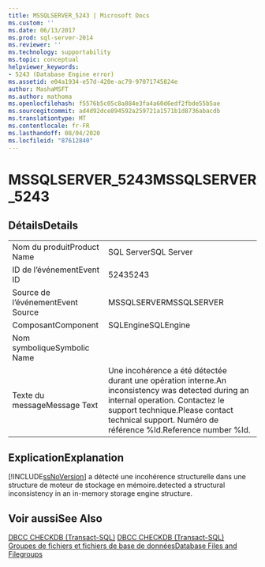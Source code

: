 ```yaml
---
title: MSSQLSERVER_5243 | Microsoft Docs
ms.custom: ''
ms.date: 06/13/2017
ms.prod: sql-server-2014
ms.reviewer: ''
ms.technology: supportability
ms.topic: conceptual
helpviewer_keywords:
- 5243 (Database Engine error)
ms.assetid: e04a1934-e57d-420e-ac79-97071745824e
author: MashaMSFT
ms.author: mathoma
ms.openlocfilehash: f5576b5c05c8a884e3fa4a60d6edf2fbde55b5ae
ms.sourcegitcommit: ad4d92dce894592a259721a1571b1d8736abacdb
ms.translationtype: MT
ms.contentlocale: fr-FR
ms.lasthandoff: 08/04/2020
ms.locfileid: "87612840"
---
```

# <a name="mssqlserver_5243"></a><span data-ttu-id="654a6-102">MSSQLSERVER_5243</span><span class="sxs-lookup"><span data-stu-id="654a6-102">MSSQLSERVER_5243</span></span>
    
## <a name="details"></a><span data-ttu-id="654a6-103">Détails</span><span class="sxs-lookup"><span data-stu-id="654a6-103">Details</span></span>  
  
|||  
|-|-|  
|<span data-ttu-id="654a6-104">Nom du produit</span><span class="sxs-lookup"><span data-stu-id="654a6-104">Product Name</span></span>|<span data-ttu-id="654a6-105">SQL Server</span><span class="sxs-lookup"><span data-stu-id="654a6-105">SQL Server</span></span>|  
|<span data-ttu-id="654a6-106">ID de l’événement</span><span class="sxs-lookup"><span data-stu-id="654a6-106">Event ID</span></span>|<span data-ttu-id="654a6-107">5243</span><span class="sxs-lookup"><span data-stu-id="654a6-107">5243</span></span>|  
|<span data-ttu-id="654a6-108">Source de l’événement</span><span class="sxs-lookup"><span data-stu-id="654a6-108">Event Source</span></span>|<span data-ttu-id="654a6-109">MSSQLSERVER</span><span class="sxs-lookup"><span data-stu-id="654a6-109">MSSQLSERVER</span></span>|  
|<span data-ttu-id="654a6-110">Composant</span><span class="sxs-lookup"><span data-stu-id="654a6-110">Component</span></span>|<span data-ttu-id="654a6-111">SQLEngine</span><span class="sxs-lookup"><span data-stu-id="654a6-111">SQLEngine</span></span>|  
|<span data-ttu-id="654a6-112">Nom symbolique</span><span class="sxs-lookup"><span data-stu-id="654a6-112">Symbolic Name</span></span>||  
|<span data-ttu-id="654a6-113">Texte du message</span><span class="sxs-lookup"><span data-stu-id="654a6-113">Message Text</span></span>|<span data-ttu-id="654a6-114">Une incohérence a été détectée durant une opération interne.</span><span class="sxs-lookup"><span data-stu-id="654a6-114">An inconsistency was detected during an internal operation.</span></span> <span data-ttu-id="654a6-115">Contactez le support technique.</span><span class="sxs-lookup"><span data-stu-id="654a6-115">Please contact technical support.</span></span> <span data-ttu-id="654a6-116">Numéro de référence %ld.</span><span class="sxs-lookup"><span data-stu-id="654a6-116">Reference number %ld.</span></span>|  
  
## <a name="explanation"></a><span data-ttu-id="654a6-117">Explication</span><span class="sxs-lookup"><span data-stu-id="654a6-117">Explanation</span></span>  
 [!INCLUDE[ssNoVersion](../../includes/ssnoversion-md.md)] <span data-ttu-id="654a6-118">a détecté une incohérence structurelle dans une structure de moteur de stockage en mémoire.</span><span class="sxs-lookup"><span data-stu-id="654a6-118">detected a structural inconsistency in an in-memory storage engine structure.</span></span>  
  
## <a name="see-also"></a><span data-ttu-id="654a6-119">Voir aussi</span><span class="sxs-lookup"><span data-stu-id="654a6-119">See Also</span></span>  
 <span data-ttu-id="654a6-120">[DBCC CHECKDB &#40;Transact-SQL&#41;](/sql/t-sql/database-console-commands/dbcc-checkdb-transact-sql) </span><span class="sxs-lookup"><span data-stu-id="654a6-120">[DBCC CHECKDB &#40;Transact-SQL&#41;](/sql/t-sql/database-console-commands/dbcc-checkdb-transact-sql) </span></span>  
 [<span data-ttu-id="654a6-121">Groupes de fichiers et fichiers de base de données</span><span class="sxs-lookup"><span data-stu-id="654a6-121">Database Files and Filegroups</span></span>](../databases/database-files-and-filegroups.md)  
  
  
